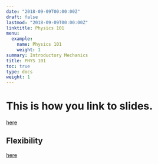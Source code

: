 ```yaml
---
date: "2018-09-09T00:00:00Z"
draft: false
lastmod: "2018-09-09T00:00:00Z"
linktitle: Physics 101
menu:
  example:
    name: Physics 101
    weight: 1
summary: Introductory Mechanics
title: PHYS 101
toc: true
type: docs
weight: 1
---
```


 
# This is how you link to slides.

<a href="/slides/ChSlides" target="_blank">here</a>

## Flexibility


<a href="/slides/TextXaringan" target="_blank">here</a>



